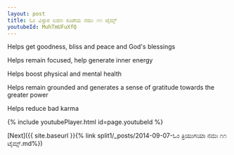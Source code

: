 ```yaml
---
layout: post
title: ಓಂ ವಿಸ್ತಾರ ಲವಣ ಕೂಪೆಯ ನಮಃ ೧೧ ಟೈಮ್ಸ್
youtubeId: MuhTmUFuXfQ
---
```

 
 
Helps get goodness, bliss and peace and God's blessings
 
Helps remain focused, help generate inner energy 
 
Helps boost physical and mental health 
 
Helps remain grounded and generates a sense of gratitude towards the greater power 
 
Helps reduce bad karma
 
 
 
 


{% include youtubePlayer.html id=page.youtubeId %}
 
[Next]({{ site.baseurl }}{% link  split1/_posts/2014-09-07-ಓಂ ತ್ರಿಯುಗಯಾ ನಮಃ ೧೧ ಟೈಮ್ಸ್.md%})
 
